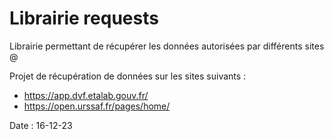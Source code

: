 # Librairie requests

Librairie permettant de récupérer les données autorisées par différents sites @

Projet de récupération de données sur les sites suivants :
- https://app.dvf.etalab.gouv.fr/
- https://open.urssaf.fr/pages/home/

Date : 16-12-23